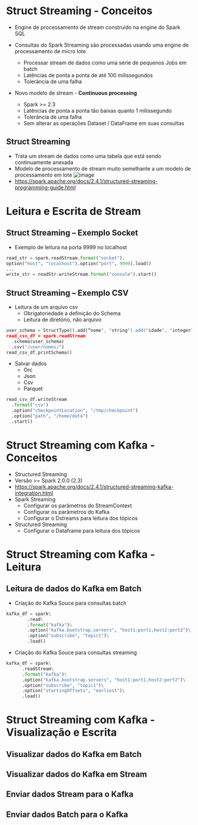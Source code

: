 # Struct Streaming - Conceitos
- Engine de processamento de stream construído na engine do Spark SQL
- Consultas do Spark Streaming são processadas usando uma engine de processamento de micro lote
  - Processar stream de dados como uma série de pequenos Jobs em batch
  - Latências de ponta a ponta de até 100 milissegundos
  - Tolerância de uma falha
 
- Novo modelo de stream - **Continuous processing**
  - Spark >= 2.3
  - Latências de ponta a ponta tão baixas quanto 1 milissegundo
  - Tolerância de uma falha
  - Sem alterar as operações Dataset / DataFrame em suas consultas

## Struct Streaming
- Trata um stream de dados como uma tabela que está sendo continuamente anexada
- Modelo de processamento de stream muito semelhante a um modelo de processamento em lote
![image](https://github.com/Marinaafc/anotacoes-estudo/assets/107056644/ae37da63-818b-466e-b3be-835784bf2ad7)
- https://spark.apache.org/docs/2.4.1/structured-streaming-programming-guide.html

# Leitura e Escrita de Stream
## Struct Streaming – Exemplo Socket
- Exemplo de leitura na porta 9999 no localhost
```python
read_str = spark.readStream.format("socket").
option("host", "localhost").option("port", 9999).load()
...
write_str = readStr.writeStream.format("console").start()
```
## Struct Streaming – Exemplo CSV
- Leitura de um arquivo csv
  - Obrigatoriedade a definição do Schema
  - Leitura de diretório, não arquivo
```python
user_schema = StructType().add(“nome", "string").add("idade", "integer")
read_csv_df = spark.readStream
  .schema(user_schema)
  .csv("/user/nomes/") 
read_csv_df.printSchema()
```
- Salvar dados
  - Orc
  - Json
  - Csv
  - Parquet
```python
read_csv_df.writeStream
  .format("csv")
  .option("checkpointLocation", "/tmp/checkpoint")
  .option("path", "/home/data")
  .start()
```
# Struct Streaming com Kafka - Conceitos
-  Structured Streaming
  - Versão >= Spark 2.0.0 (2.3)
  - https://spark.apache.org/docs/2.4.1/structured-streaming-kafka-integration.html
- Spark Streaming
  - Configurar os parâmetros do StreamContext
  - Configurar os parâmetros do Kafka
  - Configurar o Dstreams para leitura dos tópicos
- Structured Streaming
  - Configurar o Dataframe para leitura dos tópicos

# Struct Streaming com Kafka - Leitura
## Leitura de dados do Kafka em Batch
- Criação do Kafka Souce para consultas batch
```python
kafka_df = spark\
        .read\
        .format("kafka")\
        .option("kafka.bootstrap.servers", "host1:port1,host2:port2")\
        .option("subscribe", "topic1")\
        .load()
```
- Criação do Kafka Souce para consultas streaming
```python
kafka_df = spark\
      .readStream\
      .format("kafka")\
      .option("kafka.bootstrap.servers", "host1:port1,host2:port2")\
      .option("subscribe", "topic1")\
      .option("startingOffsets", "earliest")\
      .load()
```
# Struct Streaming com Kafka - Visualização e Escrita
## Visualizar dados do Kafka em Batch
## Visualizar dados do Kafka em Stream
## Enviar dados Stream para o Kafka
## Enviar dados Batch para o Kafka
